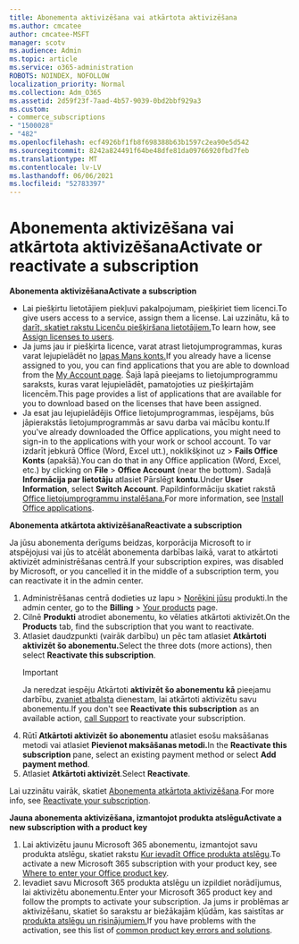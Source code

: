 ```yaml
---
title: Abonementa aktivizēšana vai atkārtota aktivizēšana
ms.author: cmcatee
author: cmcatee-MSFT
manager: scotv
ms.audience: Admin
ms.topic: article
ms.service: o365-administration
ROBOTS: NOINDEX, NOFOLLOW
localization_priority: Normal
ms.collection: Adm_O365
ms.assetid: 2d59f23f-7aad-4b57-9039-0bd2bbf929a3
ms.custom:
- commerce_subscriptions
- "1500028"
- "482"
ms.openlocfilehash: ecf4926bf1fb8f698388b63b1597c2ea90e5d542
ms.sourcegitcommit: 8242a824491f64be48dfe81da09766920fbd7feb
ms.translationtype: MT
ms.contentlocale: lv-LV
ms.lasthandoff: 06/06/2021
ms.locfileid: "52783397"
---
```

# <a name="activate-or-reactivate-a-subscription"></a><span data-ttu-id="20133-102">Abonementa aktivizēšana vai atkārtota aktivizēšana</span><span class="sxs-lookup"><span data-stu-id="20133-102">Activate or reactivate a subscription</span></span>

<span data-ttu-id="20133-103">**Abonementa aktivizēšana**</span><span class="sxs-lookup"><span data-stu-id="20133-103">**Activate a subscription**</span></span>

- <span data-ttu-id="20133-104">Lai piešķirtu lietotājiem piekļuvi pakalpojumam, piešķiriet tiem licenci.</span><span class="sxs-lookup"><span data-stu-id="20133-104">To give users access to a service, assign them a license.</span></span> <span data-ttu-id="20133-105">Lai uzzinātu, kā to [darīt, skatiet rakstu Licenču piešķiršana lietotājiem.](/microsoft-365/admin/manage/assign-licenses-to-users)</span><span class="sxs-lookup"><span data-stu-id="20133-105">To learn how, see [Assign licenses to users](/microsoft-365/admin/manage/assign-licenses-to-users).</span></span>
- <span data-ttu-id="20133-106">Ja jums jau ir piešķirta licence, varat atrast lietojumprogrammas, kuras varat lejupielādēt no [lapas Mans konts.](https://portal.office.com/account/#installs)</span><span class="sxs-lookup"><span data-stu-id="20133-106">If you already have a license assigned to you, you can find applications that you are able to download from the [My Account page](https://portal.office.com/account/#installs).</span></span> <span data-ttu-id="20133-107">Šajā lapā pieejams to lietojumprogrammu saraksts, kuras varat lejupielādēt, pamatojoties uz piešķirtajām licencēm.</span><span class="sxs-lookup"><span data-stu-id="20133-107">This page provides a list of applications that are available for you to download based on the licenses that have been assigned.</span></span>
- <span data-ttu-id="20133-108">Ja esat jau lejupielādējis Office lietojumprogrammas, iespējams, būs jāpierakstās lietojumprogrammās ar savu darba vai mācību kontu.</span><span class="sxs-lookup"><span data-stu-id="20133-108">If you've already downloaded the Office applications, you might need to sign-in to the applications with your work or school account.</span></span> <span data-ttu-id="20133-109">To var izdarīt jebkurā Office (Word, Excel utt.), noklikšķinot uz   >  **Fails Office Konts** (apakšā).</span><span class="sxs-lookup"><span data-stu-id="20133-109">You can do that in any Office application (Word, Excel, etc.) by clicking on **File** > **Office Account** (near the bottom).</span></span> <span data-ttu-id="20133-110">Sadaļā **Informācija par lietotāju** atlasiet Pārslēgt **kontu**.</span><span class="sxs-lookup"><span data-stu-id="20133-110">Under **User Information**, select **Switch Account**.</span></span> <span data-ttu-id="20133-111">Papildinformāciju skatiet rakstā [Office lietojumprogrammu instalēšana.](/microsoft-365/admin/setup/install-applications)</span><span class="sxs-lookup"><span data-stu-id="20133-111">For more information, see [Install Office applications](/microsoft-365/admin/setup/install-applications).</span></span>

<span data-ttu-id="20133-112">**Abonementa atkārtota aktivizēšana**</span><span class="sxs-lookup"><span data-stu-id="20133-112">**Reactivate a subscription**</span></span>

<span data-ttu-id="20133-113">Ja jūsu abonementa derīgums beidzas, korporācija Microsoft to ir atspējojusi vai jūs to atcēlāt abonementa darbības laikā, varat to atkārtoti aktivizēt administrēšanas centrā.</span><span class="sxs-lookup"><span data-stu-id="20133-113">If your subscription expires, was disabled by Microsoft, or you cancelled it in the middle of a subscription term, you can reactivate it in the admin center.</span></span>
  
1. <span data-ttu-id="20133-114">Administrēšanas centrā dodieties uz lapu  >  [Norēķini jūsu](https://go.microsoft.com/fwlink/p/?linkid=842054) produkti.</span><span class="sxs-lookup"><span data-stu-id="20133-114">In the admin center, go to the **Billing** > [Your products](https://go.microsoft.com/fwlink/p/?linkid=842054) page.</span></span>
2. <span data-ttu-id="20133-115">Cilnē **Produkti** atrodiet abonementu, ko vēlaties atkārtoti aktivizēt.</span><span class="sxs-lookup"><span data-stu-id="20133-115">On the **Products** tab, find the subscription that you want to reactivate.</span></span>
3. <span data-ttu-id="20133-116">Atlasiet daudzpunkti (vairāk darbību) un pēc tam atlasiet **Atkārtoti aktivizēt šo abonementu.**</span><span class="sxs-lookup"><span data-stu-id="20133-116">Select the three dots (more actions), then select **Reactivate this subscription**.</span></span>
    > [!IMPORTANT]
    > <span data-ttu-id="20133-117">Ja neredzat iespēju Atkārtoti **aktivizēt šo abonementu kā** pieejamu darbību, [zvaniet atbalsta](https://go.microsoft.com/fwlink/p/?linkid=518322) dienestam, lai atkārtoti aktivizētu savu abonementu.</span><span class="sxs-lookup"><span data-stu-id="20133-117">If you don't see **Reactivate this subscription** as an available action, [call Support](https://go.microsoft.com/fwlink/p/?linkid=518322) to reactivate your subscription.</span></span>
4. <span data-ttu-id="20133-118">Rūtī **Atkārtoti aktivizēt šo abonementu** atlasiet esošu maksāšanas metodi vai atlasiet **Pievienot maksāšanas metodi.**</span><span class="sxs-lookup"><span data-stu-id="20133-118">In the **Reactivate this subscription** pane, select an existing payment method or select **Add payment method**.</span></span>
5. <span data-ttu-id="20133-119">Atlasiet **Atkārtoti aktivizēt**.</span><span class="sxs-lookup"><span data-stu-id="20133-119">Select **Reactivate**.</span></span>

<span data-ttu-id="20133-120">Lai uzzinātu vairāk, skatiet [Abonementa atkārtota aktivizēšana](/microsoft-365/commerce/subscriptions/reactivate-your-subscription).</span><span class="sxs-lookup"><span data-stu-id="20133-120">For more info, see [Reactivate your subscription](/microsoft-365/commerce/subscriptions/reactivate-your-subscription).</span></span>

<span data-ttu-id="20133-121">**Jauna abonementa aktivizēšana, izmantojot produkta atslēgu**</span><span class="sxs-lookup"><span data-stu-id="20133-121">**Activate a new subscription with a product key**</span></span>

1. <span data-ttu-id="20133-122">Lai aktivizētu jaunu Microsoft 365 abonementu, izmantojot savu produkta atslēgu, skatiet rakstu [Kur ievadīt Office produkta atslēgu](https://support.office.com/article/where-to-enter-your-office-product-key-0a82e5ae-739e-4b92-a6f4-2ec780c185db).</span><span class="sxs-lookup"><span data-stu-id="20133-122">To activate a new Microsoft 365 subscription with your product key, see [Where to enter your Office product key](https://support.office.com/article/where-to-enter-your-office-product-key-0a82e5ae-739e-4b92-a6f4-2ec780c185db).</span></span>
2. <span data-ttu-id="20133-123">Ievadiet savu Microsoft 365 produkta atslēgu un izpildiet norādījumus, lai aktivizētu abonementu.</span><span class="sxs-lookup"><span data-stu-id="20133-123">Enter your Microsoft 365 product key and follow the prompts to activate your subscription.</span></span> <span data-ttu-id="20133-124">Ja jums ir problēmas ar aktivizēšanu, skatiet šo sarakstu ar biežākajām kļūdām, kas saistītas ar [produkta atslēgu un risinājumiem.](/microsoft-365/commerce/product-key-errors-and-solutions)</span><span class="sxs-lookup"><span data-stu-id="20133-124">If you have problems with the activation, see this list of [common product key errors and solutions](/microsoft-365/commerce/product-key-errors-and-solutions).</span></span>